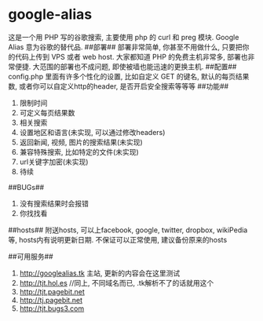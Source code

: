 google-alias
============
这是一个用 PHP 写的谷歌搜索, 主要使用 php 的 curl 和 preg 模块.
Google Alias 意为谷歌的替代品.
##部署##
部署非常简单, 你甚至不用做什么, 只要把你的代码上传到 VPS 或者 web host.
大家都知道 PHP 的免费主机非常多, 部署也非常便捷. 大范围的部署也不成问题, 即使被墙也能迅速的更换主机.
##配置##
config.php 里面有许多个性化的设置, 比如自定义 GET 的键名, 默认的每页结果数, 或者你可以自定义http的header, 是否开启安全搜索等等等
##功能##
1. 限制时间
2. 可定义每页结果数
3. 相关搜索
3. 设置地区和语言(未实现, 可以通过修改headers)
4. 返回新闻, 视频, 图片的搜索结果(未实现)
5. 兼容特殊搜索, 比如特定的文件(未实现)
5. url关键字加密(未实现)
6. 待续

##BUGs##
1. 没有搜索结果时会报错
2. 你找找看


##hosts##
附送hosts, 可以上facebook, google, twitter, dropbox, wikiPedia等, hosts内有说明更新日期.
不保证可以正常使用, 建议备份原来的hosts

##可用服务##
1. http://googlealias.tk 主站, 更新的内容会在这里测试
2. http://tjt.hol.es  //同上, 不同域名而已, .tk解析不了的话就用这个
3. http://tjt.pagebit.net
4. http://tj.pagebit.net
5. http://tjt.bugs3.com
